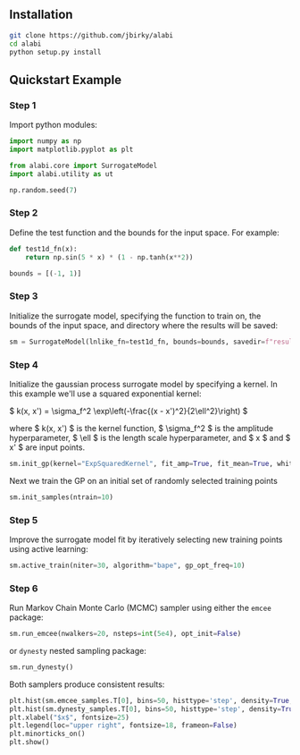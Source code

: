 ## Installation

```bash
git clone https://github.com/jbirky/alabi
cd alabi
python setup.py install
```

## Quickstart Example

### Step 1

Import python modules:
```python
import numpy as np
import matplotlib.pyplot as plt

from alabi.core import SurrogateModel
import alabi.utility as ut

np.random.seed(7)
```

### Step 2

Define the test function and the bounds for the input space. For example:
```python
def test1d_fn(x):
    return np.sin(5 * x) * (1 - np.tanh(x**2))

bounds = [(-1, 1)]
```

### Step 3

Initialize the surrogate model, specifying the function to train on, the bounds of the input space, and directory where the results will be saved:
```python
sm = SurrogateModel(lnlike_fn=test1d_fn, bounds=bounds, savedir=f"results/test1d")
```

### Step 4

Initialize the gaussian process surrogate model by specifying a kernel. In this example we'll use a squared exponential kernel:

$ k(x, x') = \sigma_f^2 \exp\left(-\frac{(x - x')^2}{2\ell^2}\right) $

where $ k(x, x') $ is the kernel function, $ \sigma_f^2 $ is the amplitude hyperparameter, $ \ell $ is the length scale hyperparameter, and $ x $ and $ x' $ are input points.

```python
sm.init_gp(kernel="ExpSquaredKernel", fit_amp=True, fit_mean=True, white_noise=None)
```
Next we train the GP on an initial set of randomly selected training points
```python
sm.init_samples(ntrain=10)
```

### Step 5

Improve the surrogate model fit by iteratively selecting new training points using active learning:
```python
sm.active_train(niter=30, algorithm="bape", gp_opt_freq=10)
```

<!-- sphinx-apidoc -o source ../../alabi -->
<!-- sphinx-build -b html source build; make html -->

### Step 6

Run Markov Chain Monte Carlo (MCMC) sampler using either the `emcee` package:
```python
sm.run_emcee(nwalkers=20, nsteps=int(5e4), opt_init=False)
```
or `dynesty` nested sampling package:
```python
sm.run_dynesty()
```
Both samplers produce consistent results:
```python
plt.hist(sm.emcee_samples.T[0], bins=50, histtype='step', density=True, label="emcee samples")
plt.hist(sm.dynesty_samples.T[0], bins=50, histtype='step', density=True, label="dynesty samples")
plt.xlabel("$x$", fontsize=25)
plt.legend(loc="upper right", fontsize=18, frameon=False)
plt.minorticks_on()
plt.show()
```